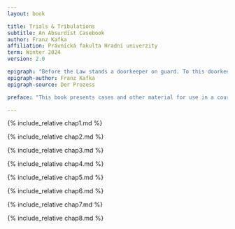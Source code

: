 ```yaml
---
layout: book

title: Trials & Tribulations
subtitle: An Absurdist Casebook 
author: Franz Kafka
affiliation: Právnická fakulta Hradní univerzity
term: Winter 2024
version: 2.0

epigraph: "Before the Law stands a doorkeeper on guard. To this doorkeeper there comes a man from the country who begs for admittance to the Law. But the doorkeeper says that he cannot admit the man at the moment. The man, on reflection, asks if he will be allowed, then, to enter later. 'It is possible,' answers the doorkeeper, 'but not at this moment.' Since the door leading into the Law stands open as usual and the doorkeeper steps to one side, the man bends down to peer through the entrance. When the doorkeeper sees that, he laughs and says: 'If you are so strongly tempted, try to get in without my permission. But note that I am powerful. And I am only the lowest doorkeeper. From hall to hall keepers stand at every door, one more powerful than the other. Even the third of these has an aspect that even I cannot bear to look at.'"
epigraph-author: Franz Kafka
epigraph-source: Der Prozess

preface: "This book presents cases and other material for use in a course on the legal process. Topics covered include arbitrary and capricious procedures, cruel and unusual punishment, and devil's advocacy."

---
```


<div class="chapter">

<article class="group">

{% include_relative chap1.md %}

</article>

</div>

<div class="chapter">

<article class="group">

{% include_relative chap2.md %}

</article>

</div>

<div class="chapter">

<article class="group">

{% include_relative chap3.md %}

</article>

</div>

<div class="chapter">

<article class="group">

{% include_relative chap4.md %}

</article>

</div>

<div class="chapter">

<article class="group">

{% include_relative chap5.md %}

</article>

</div>

<div class="chapter">

<article class="group">

{% include_relative chap6.md %}

</article>

</div>

<div class="chapter">

<article class="group">

{% include_relative chap7.md %}

</article>

</div>

<div class="chapter">

<article class="group">

{% include_relative chap8.md %}

</article>

</div>
